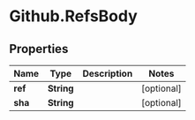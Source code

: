 # Github.RefsBody

## Properties

Name | Type | Description | Notes
------------ | ------------- | ------------- | -------------
**ref** | **String** |  | [optional] 
**sha** | **String** |  | [optional] 


